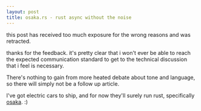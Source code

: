 ```yaml
---
layout: post
title: osaka.rs - rust async without the noise
---
```


this post has received too much exposure for the wrong reasons and was retracted.

thanks for the feedback. it's pretty clear that i won't ever be able to reach
the expected communication standard to get to the technical discussion that i feel is necessary.

There's nothing to gain from more heated debate about tone and language, so there will simply not be a follow up article.

I've got electric cars to ship, and for now they'll surely run rust, specifically [osaka](https://github.com/aep/osaka). :)

